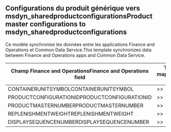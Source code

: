 ## <a name="product-master-configurations-to-msdyn_sharedproductconfigurations"></a><span data-ttu-id="5d565-101">Configurations du produit générique vers msdyn_sharedproductconfigurations</span><span class="sxs-lookup"><span data-stu-id="5d565-101">Product master configurations to msdyn_sharedproductconfigurations</span></span>

<span data-ttu-id="5d565-102">Ce modèle synchronise les données entre les applications Finance and Operations et Common Data Service.</span><span class="sxs-lookup"><span data-stu-id="5d565-102">This template synchronizes data between Finance and Operations apps and Common Data Service.</span></span>

<span data-ttu-id="5d565-103">Champ Finance and Operations</span><span class="sxs-lookup"><span data-stu-id="5d565-103">Finance and Operations field</span></span> | <span data-ttu-id="5d565-104">Type de mappage</span><span class="sxs-lookup"><span data-stu-id="5d565-104">Map type</span></span> | <span data-ttu-id="5d565-105">Autre champ Dynamics 365</span><span class="sxs-lookup"><span data-stu-id="5d565-105">Other Dynamics 365 field</span></span> | <span data-ttu-id="5d565-106">Valeur par défaut</span><span class="sxs-lookup"><span data-stu-id="5d565-106">Default value</span></span>
---|---|---|---
<span data-ttu-id="5d565-107">CONTAINERUNITSYMBOL</span><span class="sxs-lookup"><span data-stu-id="5d565-107">CONTAINERUNITSYMBOL</span></span> | >> | <span data-ttu-id="5d565-108">msdyn_containerunit.msdyn_symbol</span><span class="sxs-lookup"><span data-stu-id="5d565-108">msdyn_containerunit.msdyn_symbol</span></span> | 
<span data-ttu-id="5d565-109">PRODUCTCONFIGURATIONID</span><span class="sxs-lookup"><span data-stu-id="5d565-109">PRODUCTCONFIGURATIONID</span></span> | >> | <span data-ttu-id="5d565-110">msdyn_productconfiguration.msdyn_productconfiguration</span><span class="sxs-lookup"><span data-stu-id="5d565-110">msdyn_productconfiguration.msdyn_productconfiguration</span></span> | 
<span data-ttu-id="5d565-111">PRODUCTMASTERNUMBER</span><span class="sxs-lookup"><span data-stu-id="5d565-111">PRODUCTMASTERNUMBER</span></span> | >> | <span data-ttu-id="5d565-112">msdyn_globalproduct.msdyn_productnumber</span><span class="sxs-lookup"><span data-stu-id="5d565-112">msdyn_globalproduct.msdyn_productnumber</span></span> | 
<span data-ttu-id="5d565-113">REPLENISHMENTWEIGHT</span><span class="sxs-lookup"><span data-stu-id="5d565-113">REPLENISHMENTWEIGHT</span></span> | >> | <span data-ttu-id="5d565-114">msdyn_replenishmentweight</span><span class="sxs-lookup"><span data-stu-id="5d565-114">msdyn_replenishmentweight</span></span> | 
<span data-ttu-id="5d565-115">DISPLAYSEQUENCENUMBER</span><span class="sxs-lookup"><span data-stu-id="5d565-115">DISPLAYSEQUENCENUMBER</span></span> | >> | <span data-ttu-id="5d565-116">msdyn_displaysequencenumber</span><span class="sxs-lookup"><span data-stu-id="5d565-116">msdyn_displaysequencenumber</span></span> | 
